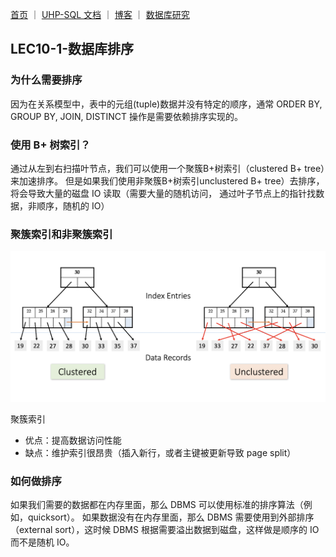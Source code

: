 [首页](https://eraft.cn)  ｜ [UHP-SQL 文档](https://eraft.cn/uhp_sql)  ｜   [博客](https://eraft.cn/blogs)   ｜   [数据库研究](https://eraft.cn/database_theory) 

## LEC10-1-数据库排序

### 为什么需要排序

因为在关系模型中，表中的元组(tuple)数据并没有特定的顺序，通常 ORDER BY, GROUP BY, JOIN, DISTINCT 操作是需要依赖排序实现的。

### 使用 B+ 树索引？

通过从左到右扫描叶节点，我们可以使用一个聚簇B+树索引（clustered B+ tree）来加速排序。
但是如果我们使用非聚簇B+树索引unclustered B+ tree）去排序，将会导致大量的磁盘 IO 读取（需要大量的随机访问，
通过叶子节点上的指针找数据，非顺序，随机的 IO）

### 聚簇索引和非聚簇索引
![cluster type](../figures/cluster_type.png)

聚簇索引
- 优点：提高数据访问性能
- 缺点：维护索引很昂贵（插入新行，或者主键被更新导致 page split）

### 如何做排序

如果我们需要的数据都在内存里面，那么 DBMS 可以使用标准的排序算法（例如，quicksort）。
如果数据没有在内存里面，那么 DBMS 需要使用到外部排序（external sort），这时候 DBMS 
根据需要溢出数据到磁盘，这样做是顺序的 IO 而不是随机 IO。
